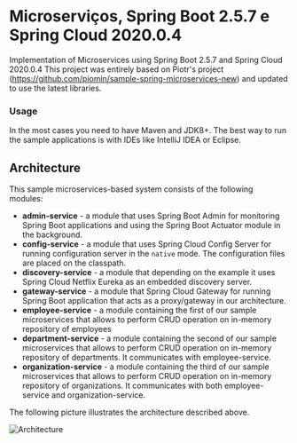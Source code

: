 # Microserviços, Spring Boot 2.5.7 e Spring Cloud 2020.0.4

Implementation of Microservices using Spring Boot 2.5.7 and Spring Cloud 2020.0.4
This project was entirely based on Piotr's project (https://github.com/piomin/sample-spring-microservices-new) and updated to use the latest libraries.

### Usage

In the most cases you need to have Maven and JDK8+. The best way to run the sample applications is with IDEs like IntelliJ IDEA or Eclipse.

## Architecture

This sample microservices-based system consists of the following modules:

- **admin-service** - a module that uses Spring Boot Admin for monitoring Spring Boot applications and using the Spring Boot Actuator module in the background.
- **config-service** - a module that uses Spring Cloud Config Server for running configuration server in the `native` mode. The configuration files are placed on the classpath.
- **discovery-service** - a module that depending on the example it uses Spring Cloud Netflix Eureka as an embedded discovery server.
- **gateway-service** - a module that Spring Cloud Gateway for running Spring Boot application that acts as a proxy/gateway in our architecture.
- **employee-service** - a module containing the first of our sample microservices that allows to perform CRUD operation on in-memory repository of employees
- **department-service** - a module containing the second of our sample microservices that allows to perform CRUD operation on in-memory repository of departments. It communicates with employee-service.
- **organization-service** - a module containing the third of our sample microservices that allows to perform CRUD operation on in-memory repository of organizations. It communicates with both employee-service and organization-service.

The following picture illustrates the architecture described above.

![Architecture](https://github.com/roaugusto/spring-microservices-new/blob/master/assets/img/architecture.png)
